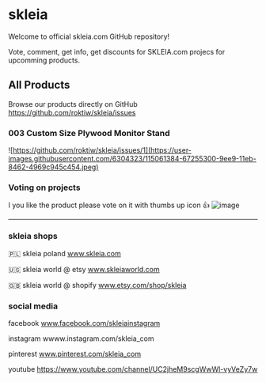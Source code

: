 # skleia
Welcome to official skleia.com GitHub repository!

Vote, comment, get info, get discounts for SKLEIA.com projecs for upcomming products.


## All Products
Browse our products directly on GitHub
https://github.com/roktiw/skleia/issues

### 003 Custom Size Plywood Monitor Stand
![https://github.com/roktiw/skleia/issues/1](https://user-images.githubusercontent.com/6304323/115061384-67255300-9ee9-11eb-8462-4969c945c454.jpeg)


### Voting on projects
I you like the product please vote on it with thumbs up icon 👍
![image](https://user-images.githubusercontent.com/6304323/115060898-b323c800-9ee8-11eb-99f2-a8cbcc9f9716.png)

---
### skleia shops

🇵🇱 skleia poland www.skleia.com

🇺🇸 skleia world @ etsy www.skleiaworld.com

🇬🇧 skleia world @ shopify www.etsy.com/shop/skleia

### social media

facebook www.facebook.com/skleiainstagram

instagram wwww.instagram.com/skleia_com

pinterest www.pinterest.com/skleia_com

youtube https://www.youtube.com/channel/UC2jheM9scgWwWl-vyVeZy7w
